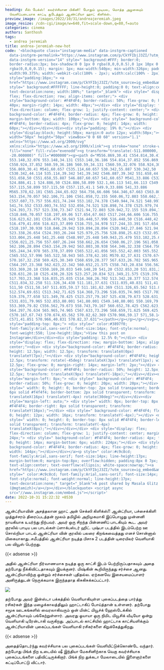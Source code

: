 ```yaml
---
heading: சீஸ் பேக்ஸ்! கவர்ச்சியான பிகினி! போதும் முடியல, மொத்த அழகையும்
  வெளிப்படையாக காட்டி சூடேத்தும் ஆண்ட்ரியா ஹாட் கிளிக்ஸ்.
preview_image: /images/2022/10/31/andreajeremiah.jpeg
image_resize: /cdn-cgi/image/w=640,fit=scale-down,q=80,f=auto
categories: cinema
authors: Santhosh
tags:
  - andrea jeremiah
title: andrea-jeremiah-new-hot
code: '<blockquote class="instagram-media" data-instgrm-captioned
  data-instgrm-permalink="https://www.instagram.com/p/CkYFIbjJ3ZI/?utm_source=ig_embed&amp;utm_campaign=loading"
  data-instgrm-version="14" style=" background:#FFF; border:0;
  border-radius:3px; box-shadow:0 0 1px 0 rgba(0,0,0,0.5),0 1px 10px 0
  rgba(0,0,0,0.15); margin: 1px; max-width:540px; min-width:326px; padding:0;
  width:99.375%; width:-webkit-calc(100% - 2px); width:calc(100% - 2px);"><div
  style="padding:16px;"> <a
  href="https://www.instagram.com/p/CkYFIbjJ3ZI/?utm_source=ig_embed&amp;utm_campaign=loading"
  style=" background:#FFFFFF; line-height:0; padding:0 0; text-align:center;
  text-decoration:none; width:100%;" target="_blank"> <div style=" display:
  flex; flex-direction: row; align-items: center;"> <div
  style="background-color: #F4F4F4; border-radius: 50%; flex-grow: 0; height:
  40px; margin-right: 14px; width: 40px;"></div> <div style="display: flex;
  flex-direction: column; flex-grow: 1; justify-content: center;"> <div style="
  background-color: #F4F4F4; border-radius: 4px; flex-grow: 0; height: 14px;
  margin-bottom: 6px; width: 100px;"></div> <div style=" background-color:
  #F4F4F4; border-radius: 4px; flex-grow: 0; height: 14px; width:
  60px;"></div></div></div><div style="padding: 19% 0;"></div> <div
  style="display:block; height:50px; margin:0 auto 12px; width:50px;"><svg
  width="50px" height="50px" viewBox="0 0 60 60" version="1.1"
  xmlns="https://www.w3.org/2000/svg"
  xmlns:xlink="https://www.w3.org/1999/xlink"><g stroke="none" stroke-width="1"
  fill="none" fill-rule="evenodd"><g transform="translate(-511.000000,
  -20.000000)" fill="#000000"><g><path d="M556.869,30.41 C554.814,30.41
  553.148,32.076 553.148,34.131 C553.148,36.186 554.814,37.852 556.869,37.852
  C558.924,37.852 560.59,36.186 560.59,34.131 C560.59,32.076 558.924,30.41
  556.869,30.41 M541,60.657 C535.114,60.657 530.342,55.887 530.342,50
  C530.342,44.114 535.114,39.342 541,39.342 C546.887,39.342 551.658,44.114
  551.658,50 C551.658,55.887 546.887,60.657 541,60.657 M541,33.886 C532.1,33.886
  524.886,41.1 524.886,50 C524.886,58.899 532.1,66.113 541,66.113 C549.9,66.113
  557.115,58.899 557.115,50 C557.115,41.1 549.9,33.886 541,33.886
  M565.378,62.101 C565.244,65.022 564.756,66.606 564.346,67.663 C563.803,69.06
  563.154,70.057 562.106,71.106 C561.058,72.155 560.06,72.803 558.662,73.347
  C557.607,73.757 556.021,74.244 553.102,74.378 C549.944,74.521 548.997,74.552
  541,74.552 C533.003,74.552 532.056,74.521 528.898,74.378 C525.979,74.244
  524.393,73.757 523.338,73.347 C521.94,72.803 520.942,72.155 519.894,71.106
  C518.846,70.057 518.197,69.06 517.654,67.663 C517.244,66.606 516.755,65.022
  516.623,62.101 C516.479,58.943 516.448,57.996 516.448,50 C516.448,42.003
  516.479,41.056 516.623,37.899 C516.755,34.978 517.244,33.391 517.654,32.338
  C518.197,30.938 518.846,29.942 519.894,28.894 C520.942,27.846 521.94,27.196
  523.338,26.654 C524.393,26.244 525.979,25.756 528.898,25.623 C532.057,25.479
  533.004,25.448 541,25.448 C548.997,25.448 549.943,25.479 553.102,25.623
  C556.021,25.756 557.607,26.244 558.662,26.654 C560.06,27.196 561.058,27.846
  562.106,28.894 C563.154,29.942 563.803,30.938 564.346,32.338 C564.756,33.391
  565.244,34.978 565.378,37.899 C565.522,41.056 565.552,42.003 565.552,50
  C565.552,57.996 565.522,58.943 565.378,62.101 M570.82,37.631 C570.674,34.438
  570.167,32.258 569.425,30.349 C568.659,28.377 567.633,26.702 565.965,25.035
  C564.297,23.368 562.623,22.342 560.652,21.575 C558.743,20.834 556.562,20.326
  553.369,20.18 C550.169,20.033 549.148,20 541,20 C532.853,20 531.831,20.033
  528.631,20.18 C525.438,20.326 523.257,20.834 521.349,21.575 C519.376,22.342
  517.703,23.368 516.035,25.035 C514.368,26.702 513.342,28.377 512.574,30.349
  C511.834,32.258 511.326,34.438 511.181,37.631 C511.035,40.831 511,41.851
  511,50 C511,58.147 511.035,59.17 511.181,62.369 C511.326,65.562 511.834,67.743
  512.574,69.651 C513.342,71.625 514.368,73.296 516.035,74.965 C517.703,76.634
  519.376,77.658 521.349,78.425 C523.257,79.167 525.438,79.673 528.631,79.82
  C531.831,79.965 532.853,80.001 541,80.001 C549.148,80.001 550.169,79.965
  553.369,79.82 C556.562,79.673 558.743,79.167 560.652,78.425 C562.623,77.658
  564.297,76.634 565.965,74.965 C567.633,73.296 568.659,71.625 569.425,69.651
  C570.167,67.743 570.674,65.562 570.82,62.369 C570.966,59.17 571,58.147 571,50
  C571,41.851 570.966,40.831 570.82,37.631"></path></g></g></g></svg></div><div
  style="padding-top: 8px;"> <div style=" color:#3897f0;
  font-family:Arial,sans-serif; font-size:14px; font-style:normal;
  font-weight:550; line-height:18px;">View this post on
  Instagram</div></div><div style="padding: 12.5% 0;"></div> <div
  style="display: flex; flex-direction: row; margin-bottom: 14px; align-items:
  center;"><div> <div style="background-color: #F4F4F4; border-radius: 50%;
  height: 12.5px; width: 12.5px; transform: translateX(0px)
  translateY(7px);"></div> <div style="background-color: #F4F4F4; height:
  12.5px; transform: rotate(-45deg) translateX(3px) translateY(1px); width:
  12.5px; flex-grow: 0; margin-right: 14px; margin-left: 2px;"></div> <div
  style="background-color: #F4F4F4; border-radius: 50%; height: 12.5px; width:
  12.5px; transform: translateX(9px) translateY(-18px);"></div></div><div
  style="margin-left: 8px;"> <div style=" background-color: #F4F4F4;
  border-radius: 50%; flex-grow: 0; height: 20px; width: 20px;"></div> <div
  style=" width: 0; height: 0; border-top: 2px solid transparent; border-left:
  6px solid #f4f4f4; border-bottom: 2px solid transparent; transform:
  translateX(16px) translateY(-4px) rotate(30deg)"></div></div><div
  style="margin-left: auto;"> <div style=" width: 0px; border-top: 8px solid
  #F4F4F4; border-right: 8px solid transparent; transform:
  translateY(16px);"></div> <div style=" background-color: #F4F4F4; flex-grow:
  0; height: 12px; width: 16px; transform: translateY(-4px);"></div> <div
  style=" width: 0; height: 0; border-top: 8px solid #F4F4F4; border-left: 8px
  solid transparent; transform: translateY(-4px)
  translateX(8px);"></div></div></div> <div style="display: flex;
  flex-direction: column; flex-grow: 1; justify-content: center; margin-bottom:
  24px;"> <div style=" background-color: #F4F4F4; border-radius: 4px; flex-grow:
  0; height: 14px; margin-bottom: 6px; width: 224px;"></div> <div style="
  background-color: #F4F4F4; border-radius: 4px; flex-grow: 0; height: 14px;
  width: 144px;"></div></div></a><p style=" color:#c9c8cd;
  font-family:Arial,sans-serif; font-size:14px; line-height:17px;
  margin-bottom:0; margin-top:8px; overflow:hidden; padding:8px 0 7px;
  text-align:center; text-overflow:ellipsis; white-space:nowrap;"><a
  href="https://www.instagram.com/p/CkYFIbjJ3ZI/?utm_source=ig_embed&amp;utm_campaign=loading"
  style=" color:#c9c8cd; font-family:Arial,sans-serif; font-size:14px;
  font-style:normal; font-weight:normal; line-height:17px;
  text-decoration:none;" target="_blank">A post shared by Masala Glitz
  (@mgtamizh)</a></p></div></blockquote> <script async
  src="//www.instagram.com/embed.js"></script>'
date: 2022-10-31 15:22:32 +0530
---
```

ஆன்ட்ரியாவின் அசத்தலான ஹாட் அன் செக்ஸி கிளிக்ஸ்!!
ஆன்ட்ரியா, பச்சைக்கிளி முத்துச்சரம் திரைப்படத்தன் மூலம் தமிழில் அறிமுகமாகி இப்பொழுது முன்னனி நாயகியாக உயர்ந்து நிற்பவர். அவர் ஒரு சிறந்த பின்னணிப் பாடகியும் கூட. அவர் குரலில் பாடிய பல பாடல்கள் ப்ளாக்பஸ்டர் ஹிட்.  புஷ்பா படத்தில் இடம்பெற்ற ஊ சொல்றியா பாடல் ஆன்ட்ரியா வின் குரலில் பலரை கிறங்கவைத்தது எனச் சொன்னால் மிகையாகாது..சமீபத்தில் ஆன்ட்ரியா நடித்த பிசாசு 2 படத்தின் டிரையிலர் வெளியாகி பல வியூஸ் பெற்றது.

{{< adsense >}}


அதில் ஆன்ட்ரியா நிர்வாணமாக நடித்த ஒரு காட்சி இடம் பெற்றிருப்பதாகவும் அதை தற்போது நீக்கிவிட்டதாகவும் இயக்குனர். மிஷ்கின் கூறியிருந்தது சர்ச்சை ஆனது. ஆன்ட்றியாவிற்கு ஒன்றும் சர்ச்சைகள் புதிதல்ல. ஏற்கனவே இசையமைப்பாளர் அனிருத்துடன் நெருக்கமாக இருந்ததாத கிசுகிசுக்கப்பட்டார். 

![](/images/2022/10/31/andrea-jeremiah-new-hot.jpeg)

தற்போது அவர் இன்ஸ்டா பக்கத்தில் வெளியாகியுள்ள புகைப்படத்தை பார்த்து ரசிகர்கள் இந்த மழைக்காலத்திலும் ஹாட்டாகிப் போய்த்தான் உள்ளனர்.
தற்போது சமூக ஊடகங்களில் வைரலாகிவரும் ஒன் மின்ட் மியூச்க் ஹேஸ்டேக்கில் ஆன்ட்ரியாவும் பங்கேற்றுள்ளார். அவரது ஓயாயா ஒரு நிமிட மியூசிக் வீடியோ ஒன்று வெளியாகி டிரேன்டாகி வருகிறது. அப்பாடல் காட்சியில் ஹாட்டாக காட்சியளிக்கும் ஆன்ட்ரியாவின் புகைப்படங்கள் வெளியாகி ரசிகர்களை கிறுக்கேத்துகிறது.

{{< adsense >}}


அதைத்தொடர்ந்து கவர்ச்சியாக பல புகைப்படங்கள் வெளியிட்டுக்கொண்டே வந்தார். தற்போது பிங்க் நிற உடையில் ஷீ இந்தியா மேகசினிற்காக வெகு கவர்ச்சியாக புகைப்படங்களை பதிவிட்டிருக்கிறார். பிங்க் நிற துக்கடா மேலாடையில் இளைஞர்களை கட்டிப்போட்டு விட்டார்.